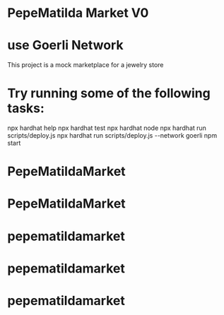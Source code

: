# PepeMatilda Market V0

# use Goerli Network

This project is a mock marketplace for a jewelry store

# Try running some of the following tasks:

npx hardhat help
npx hardhat test
npx hardhat node
npx hardhat run scripts/deploy.js
npx hardhat run scripts/deploy.js --network goerli
npm start



# PepeMatildaMarket
# PepeMatildaMarket
# pepematildamarket
# pepematildamarket
# pepematildamarket

